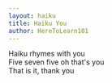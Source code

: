 ```yaml
---
layout: haiku
title: Haiku You
author: HereToLearn101
---
```


Haiku rhymes with you<br>
Five seven five oh that's you<br>
That is it, thank you<br>
